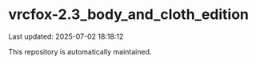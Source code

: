 # vrcfox-2.3_body_and_cloth_edition

Last updated: 2025-07-02 18:18:12

This repository is automatically maintained.

